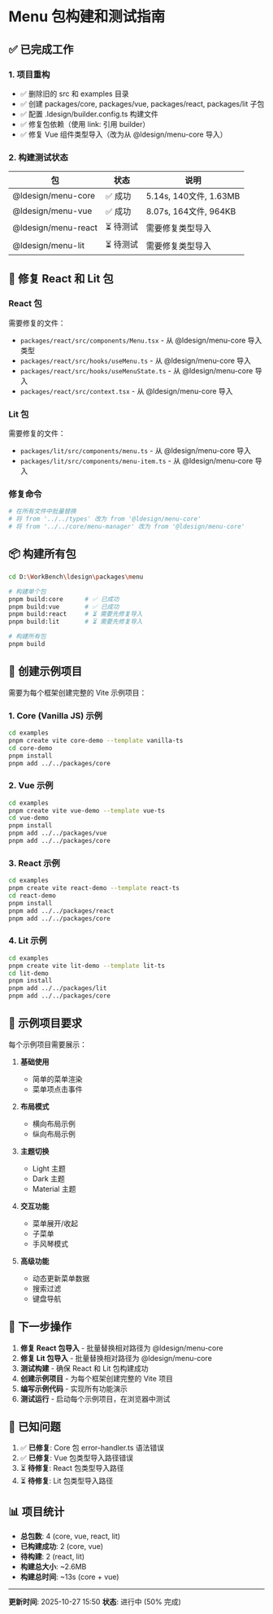 # Menu 包构建和测试指南

## ✅ 已完成工作

### 1. 项目重构
- ✅ 删除旧的 src 和 examples 目录
- ✅ 创建 packages/core, packages/vue, packages/react, packages/lit 子包
- ✅ 配置 .ldesign/builder.config.ts 构建文件
- ✅ 修复包依赖（使用 link: 引用 builder）
- ✅ 修复 Vue 组件类型导入（改为从 @ldesign/menu-core 导入）

### 2. 构建测试状态

| 包 | 状态 | 说明 |
|---|---|---|
| @ldesign/menu-core | ✅ 成功 | 5.14s, 140文件, 1.63MB |
| @ldesign/menu-vue | ✅ 成功 | 8.07s, 164文件, 964KB |
| @ldesign/menu-react | ⏳ 待测试 | 需要修复类型导入 |
| @ldesign/menu-lit | ⏳ 待测试 | 需要修复类型导入 |

## 🔧 修复 React 和 Lit 包

### React 包
需要修复的文件：
- `packages/react/src/components/Menu.tsx` - 从 @ldesign/menu-core 导入类型
- `packages/react/src/hooks/useMenu.ts` - 从 @ldesign/menu-core 导入
- `packages/react/src/hooks/useMenuState.ts` - 从 @ldesign/menu-core 导入
- `packages/react/src/context.tsx` - 从 @ldesign/menu-core 导入

### Lit 包
需要修复的文件：
- `packages/lit/src/components/menu.ts` - 从 @ldesign/menu-core 导入
- `packages/lit/src/components/menu-item.ts` - 从 @ldesign/menu-core 导入

### 修复命令
```bash
# 在所有文件中批量替换
# 将 from '../../types' 改为 from '@ldesign/menu-core'
# 将 from '../../core/menu-manager' 改为 from '@ldesign/menu-core'
```

## 📦 构建所有包

```bash
cd D:\WorkBench\ldesign\packages\menu

# 构建单个包
pnpm build:core      # ✅ 已成功
pnpm build:vue       # ✅ 已成功  
pnpm build:react     # ⏳ 需要先修复导入
pnpm build:lit       # ⏳ 需要先修复导入

# 构建所有包
pnpm build
```

## 🚀 创建示例项目

需要为每个框架创建完整的 Vite 示例项目：

### 1. Core (Vanilla JS) 示例
```bash
cd examples
pnpm create vite core-demo --template vanilla-ts
cd core-demo
pnpm install
pnpm add ../../packages/core
```

### 2. Vue 示例
```bash
cd examples
pnpm create vite vue-demo --template vue-ts
cd vue-demo
pnpm install
pnpm add ../../packages/vue
pnpm add ../../packages/core
```

### 3. React 示例
```bash
cd examples
pnpm create vite react-demo --template react-ts
cd react-demo
pnpm install
pnpm add ../../packages/react
pnpm add ../../packages/core
```

### 4. Lit 示例
```bash
cd examples
pnpm create vite lit-demo --template lit-ts
cd lit-demo
pnpm install
pnpm add ../../packages/lit
pnpm add ../../packages/core
```

## 🎯 示例项目要求

每个示例项目需要展示：

1. **基础使用**
   - 简单的菜单渲染
   - 菜单项点击事件

2. **布局模式**
   - 横向布局示例
   - 纵向布局示例

3. **主题切换**
   - Light 主题
   - Dark 主题
   - Material 主题

4. **交互功能**
   - 菜单展开/收起
   - 子菜单
   - 手风琴模式

5. **高级功能**
   - 动态更新菜单数据
   - 搜索过滤
   - 键盘导航

## 📝 下一步操作

1. **修复 React 包导入** - 批量替换相对路径为 @ldesign/menu-core
2. **修复 Lit 包导入** - 批量替换相对路径为 @ldesign/menu-core
3. **测试构建** - 确保 React 和 Lit 包构建成功
4. **创建示例项目** - 为每个框架创建完整的 Vite 项目
5. **编写示例代码** - 实现所有功能演示
6. **测试运行** - 启动每个示例项目，在浏览器中测试

## 🐛 已知问题

1. ✅ **已修复**: Core 包 error-handler.ts 语法错误
2. ✅ **已修复**: Vue 包类型导入路径错误
3. ⏳ **待修复**: React 包类型导入路径
4. ⏳ **待修复**: Lit 包类型导入路径

## 📊 项目统计

- **总包数**: 4 (core, vue, react, lit)
- **已构建成功**: 2 (core, vue)
- **待构建**: 2 (react, lit)
- **构建总大小**: ~2.6MB
- **构建总时间**: ~13s (core + vue)

---

**更新时间**: 2025-10-27 15:50
**状态**: 进行中 (50% 完成)

